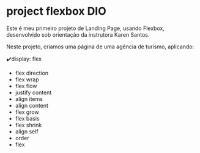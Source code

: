 # project flexbox DIO

Este é meu primeiro projeto de Landing Page, usando Flexbox, desenvolvido sob orientação da instrutora Karen Santos.



Neste projeto, criamos uma página de uma agência de turismo, aplicando:

:heavy_check_mark:display: flex

- flex direction
- flex wrap
- flex flow
- justify content
- align items
- align content
- flex grow
- flex basis
- flex shrink
- align self
- order
- flex

